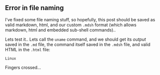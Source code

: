 ## Error in file naming

I've fixed some file naming stuff, so hopefully, this post should be saved as valid markdown, html, and our custom `.mdsh` format (which allows markdown, html and embedded sub-shell commands)..

Lets test it.. Lets call the `uname` command, and we should get its _output_ saved in the `.md` file, the command itself saved in the `.mdsh` file, and valid HTML in the `.html` file:

```
Linux
```

Fingers crossed...
